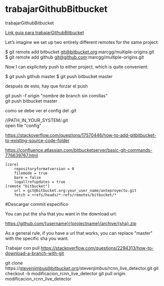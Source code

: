 # trabajarGithubBitbucket
trabajarGithubBitbucket

[Link guia para trabajarGithubBitbucket](marcgg.com/blog/2016/04/25/git-multiple-remotesd/)

Let’s imagine we set up two entirely different remotes for the same project:

$ git remote add bitbucket git@bitbucket.org:marcgg/multiple-origins.git <br />
$ git remote add github git@github.com:marcgg/multiple-origins.git <br />

Now I can explicitely push to either project, which is quite convenient:

$ git push github master
$ git push bitbucket master

después de esto, hay que forzar el push

git push -f origin "nombre de branch sin comillas"   <br />
git push bitbucket master
  
  
como se debe ver el config del .git

//PATH_IN_YOUR_SYSTEM/.git  <br />
open file "config"

https://stackoverflow.com/questions/17570446/how-to-add-gitbitbucket-to-existing-source-code-folder


https://confluence.atlassian.com/bitbucketserver/basic-git-commands-776639767.html
```
[core]
	repositoryformatversion = 0
	filemode = true
	bare = false
	logallrefupdates = true
[remote "bitbucket"]
	url = git@bitbucket.org:your_user_name/anteproyecto.git
	fetch = +refs/heads/*:refs/remotes/bitbucket/*
```

#Descargar commit especifico


You can put the sha that you want in the download url:

https://github.com/{username}/{projectname}/archive/{sha}.zip

As a general rule, if you have a url that works, you can replace "master" with the specific sha you want.



Trabajar con pull
https://stackoverflow.com/questions/2294313/how-to-download-a-branch-with-git


git clone https://stevenjimbus@bitbucket.org/stevenjimbus/rcnn_live_detector.git
git checkout -b modificacion_rcnn_live_detector 
git pull origin modificacion_rcnn_live_detector 



	

	

